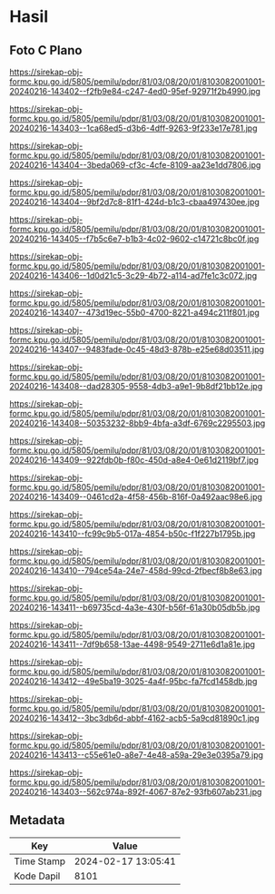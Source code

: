 # Hasil

## Foto C Plano

https://sirekap-obj-formc.kpu.go.id/5805/pemilu/pdpr/81/03/08/20/01/8103082001001-20240216-143402--f2fb9e84-c247-4ed0-95ef-92971f2b4990.jpg

https://sirekap-obj-formc.kpu.go.id/5805/pemilu/pdpr/81/03/08/20/01/8103082001001-20240216-143403--1ca68ed5-d3b6-4dff-9263-9f233e17e781.jpg

https://sirekap-obj-formc.kpu.go.id/5805/pemilu/pdpr/81/03/08/20/01/8103082001001-20240216-143404--3beda069-cf3c-4cfe-8109-aa23e1dd7806.jpg

https://sirekap-obj-formc.kpu.go.id/5805/pemilu/pdpr/81/03/08/20/01/8103082001001-20240216-143404--9bf2d7c8-81f1-424d-b1c3-cbaa497430ee.jpg

https://sirekap-obj-formc.kpu.go.id/5805/pemilu/pdpr/81/03/08/20/01/8103082001001-20240216-143405--f7b5c6e7-b1b3-4c02-9602-c14721c8bc0f.jpg

https://sirekap-obj-formc.kpu.go.id/5805/pemilu/pdpr/81/03/08/20/01/8103082001001-20240216-143406--1d0d21c5-3c29-4b72-a114-ad7fe1c3c072.jpg

https://sirekap-obj-formc.kpu.go.id/5805/pemilu/pdpr/81/03/08/20/01/8103082001001-20240216-143407--473d19ec-55b0-4700-8221-a494c211f801.jpg

https://sirekap-obj-formc.kpu.go.id/5805/pemilu/pdpr/81/03/08/20/01/8103082001001-20240216-143407--9483fade-0c45-48d3-878b-e25e68d03511.jpg

https://sirekap-obj-formc.kpu.go.id/5805/pemilu/pdpr/81/03/08/20/01/8103082001001-20240216-143408--dad28305-9558-4db3-a9e1-9b8df21bb12e.jpg

https://sirekap-obj-formc.kpu.go.id/5805/pemilu/pdpr/81/03/08/20/01/8103082001001-20240216-143408--50353232-8bb9-4bfa-a3df-6769c2295503.jpg

https://sirekap-obj-formc.kpu.go.id/5805/pemilu/pdpr/81/03/08/20/01/8103082001001-20240216-143409--922fdb0b-f80c-450d-a8e4-0e61d2119bf7.jpg

https://sirekap-obj-formc.kpu.go.id/5805/pemilu/pdpr/81/03/08/20/01/8103082001001-20240216-143409--0461cd2a-4f58-456b-816f-0a492aac98e6.jpg

https://sirekap-obj-formc.kpu.go.id/5805/pemilu/pdpr/81/03/08/20/01/8103082001001-20240216-143410--fc99c9b5-017a-4854-b50c-f1f227b1795b.jpg

https://sirekap-obj-formc.kpu.go.id/5805/pemilu/pdpr/81/03/08/20/01/8103082001001-20240216-143410--794ce54a-24e7-458d-99cd-2fbecf8b8e63.jpg

https://sirekap-obj-formc.kpu.go.id/5805/pemilu/pdpr/81/03/08/20/01/8103082001001-20240216-143411--b69735cd-4a3e-430f-b56f-61a30b05db5b.jpg

https://sirekap-obj-formc.kpu.go.id/5805/pemilu/pdpr/81/03/08/20/01/8103082001001-20240216-143411--7df9b658-13ae-4498-9549-2711e6d1a81e.jpg

https://sirekap-obj-formc.kpu.go.id/5805/pemilu/pdpr/81/03/08/20/01/8103082001001-20240216-143412--49e5ba19-3025-4a4f-95bc-fa7fcd1458db.jpg

https://sirekap-obj-formc.kpu.go.id/5805/pemilu/pdpr/81/03/08/20/01/8103082001001-20240216-143412--3bc3db6d-abbf-4162-acb5-5a9cd81890c1.jpg

https://sirekap-obj-formc.kpu.go.id/5805/pemilu/pdpr/81/03/08/20/01/8103082001001-20240216-143413--c55e61e0-a8e7-4e48-a59a-29e3e0395a79.jpg

https://sirekap-obj-formc.kpu.go.id/5805/pemilu/pdpr/81/03/08/20/01/8103082001001-20240216-143403--562c974a-892f-4067-87e2-93fb607ab231.jpg


## Metadata

| Key        | Value               |
| ---------- | ------------------- |
| Time Stamp | 2024-02-17 13:05:41 |
| Kode Dapil | 8101                |



